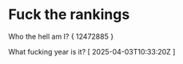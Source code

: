 # Fuck the rankings

Who the hell am I?
{ 12472885 }

What fucking year is it?
[ 2025-04-03T10:33:20Z ]
